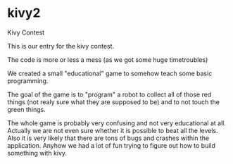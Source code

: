 kivy2
=====

Kivy Contest




This is our entry for the kivy contest.

The code is more or less a mess (as we got some huge timetroubles)

We created a small "educational" game to somehow teach some basic programming.

The goal of the game is to "program" a robot to collect all of those red things (not realy sure what they are supposed to be) and to not touch the green things.

The whole game is probably very confusing and not very educational at all. Actually we are not even sure whether it is possible to beat all the levels. Also it is very likely that there are tons of bugs and crashes within the application.
Anyhow we had a lot of fun trying to figure out how to build something with kivy.

